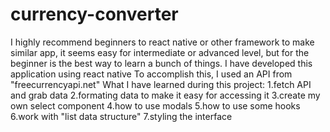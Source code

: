 # currency-converter
I highly recommend beginners to react native or other framework to make similar app, it seems easy for intermediate or advanced level, but for the beginner is the best way to learn a bunch of things. 
I have developed this application using react native
To accomplish  this, I used an API from "freecurrencyapi.net"
What I have learned during this project:
    1.fetch API and grab data
    2.formating data to make it easy for accessing it
    3.create my own select component
    4.how to use modals
    5.how to use some hooks
    6.work with "list data structure"
    7.styling the interface